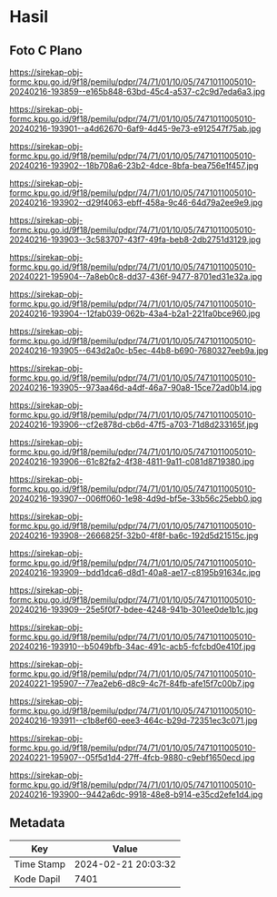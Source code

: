 # Hasil

## Foto C Plano

https://sirekap-obj-formc.kpu.go.id/9f18/pemilu/pdpr/74/71/01/10/05/7471011005010-20240216-193859--e165b848-63bd-45c4-a537-c2c9d7eda6a3.jpg

https://sirekap-obj-formc.kpu.go.id/9f18/pemilu/pdpr/74/71/01/10/05/7471011005010-20240216-193901--a4d62670-6af9-4d45-9e73-e912547f75ab.jpg

https://sirekap-obj-formc.kpu.go.id/9f18/pemilu/pdpr/74/71/01/10/05/7471011005010-20240216-193902--18b708a6-23b2-4dce-8bfa-bea756e1f457.jpg

https://sirekap-obj-formc.kpu.go.id/9f18/pemilu/pdpr/74/71/01/10/05/7471011005010-20240216-193902--d29f4063-ebff-458a-9c46-64d79a2ee9e9.jpg

https://sirekap-obj-formc.kpu.go.id/9f18/pemilu/pdpr/74/71/01/10/05/7471011005010-20240216-193903--3c583707-43f7-49fa-beb8-2db2751d3129.jpg

https://sirekap-obj-formc.kpu.go.id/9f18/pemilu/pdpr/74/71/01/10/05/7471011005010-20240221-195904--7a8eb0c8-dd37-436f-9477-8701ed31e32a.jpg

https://sirekap-obj-formc.kpu.go.id/9f18/pemilu/pdpr/74/71/01/10/05/7471011005010-20240216-193904--12fab039-062b-43a4-b2a1-221fa0bce960.jpg

https://sirekap-obj-formc.kpu.go.id/9f18/pemilu/pdpr/74/71/01/10/05/7471011005010-20240216-193905--643d2a0c-b5ec-44b8-b690-7680327eeb9a.jpg

https://sirekap-obj-formc.kpu.go.id/9f18/pemilu/pdpr/74/71/01/10/05/7471011005010-20240216-193905--973aa46d-a4df-46a7-90a8-15ce72ad0b14.jpg

https://sirekap-obj-formc.kpu.go.id/9f18/pemilu/pdpr/74/71/01/10/05/7471011005010-20240216-193906--cf2e878d-cb6d-47f5-a703-71d8d233165f.jpg

https://sirekap-obj-formc.kpu.go.id/9f18/pemilu/pdpr/74/71/01/10/05/7471011005010-20240216-193906--61c82fa2-4f38-4811-9a11-c081d8719380.jpg

https://sirekap-obj-formc.kpu.go.id/9f18/pemilu/pdpr/74/71/01/10/05/7471011005010-20240216-193907--006ff060-1e98-4d9d-bf5e-33b56c25ebb0.jpg

https://sirekap-obj-formc.kpu.go.id/9f18/pemilu/pdpr/74/71/01/10/05/7471011005010-20240216-193908--2666825f-32b0-4f8f-ba6c-192d5d21515c.jpg

https://sirekap-obj-formc.kpu.go.id/9f18/pemilu/pdpr/74/71/01/10/05/7471011005010-20240216-193909--bdd1dca6-d8d1-40a8-ae17-c8195b91634c.jpg

https://sirekap-obj-formc.kpu.go.id/9f18/pemilu/pdpr/74/71/01/10/05/7471011005010-20240216-193909--25e5f0f7-bdee-4248-941b-301ee0de1b1c.jpg

https://sirekap-obj-formc.kpu.go.id/9f18/pemilu/pdpr/74/71/01/10/05/7471011005010-20240216-193910--b5049bfb-34ac-491c-acb5-fcfcbd0e410f.jpg

https://sirekap-obj-formc.kpu.go.id/9f18/pemilu/pdpr/74/71/01/10/05/7471011005010-20240221-195907--77ea2eb6-d8c9-4c7f-84fb-afe15f7c00b7.jpg

https://sirekap-obj-formc.kpu.go.id/9f18/pemilu/pdpr/74/71/01/10/05/7471011005010-20240216-193911--c1b8ef60-eee3-464c-b29d-72351ec3c071.jpg

https://sirekap-obj-formc.kpu.go.id/9f18/pemilu/pdpr/74/71/01/10/05/7471011005010-20240221-195907--05f5d1d4-27ff-4fcb-9880-c9ebf1650ecd.jpg

https://sirekap-obj-formc.kpu.go.id/9f18/pemilu/pdpr/74/71/01/10/05/7471011005010-20240216-193900--9442a6dc-9918-48e8-b914-e35cd2efe1d4.jpg


## Metadata

| Key        | Value               |
| ---------- | ------------------- |
| Time Stamp | 2024-02-21 20:03:32 |
| Kode Dapil | 7401                |



